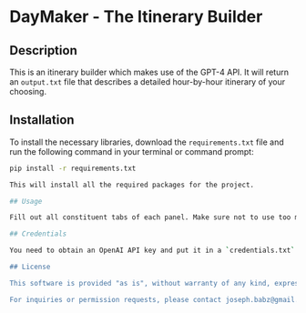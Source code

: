 # DayMaker - The Itinerary Builder

## Description

This is an itinerary builder which makes use of the GPT-4 API. It will return an `output.txt` file that describes a detailed hour-by-hour itinerary of your choosing.

## Installation

To install the necessary libraries, download the `requirements.txt` file and run the following command in your terminal or command prompt:

```bash
pip install -r requirements.txt

This will install all the required packages for the project.

## Usage

Fill out all constituent tabs of each panel. Make sure not to use too many days as this will take a while. The hour planner on the final panel will reflect the amount of time used on a day and overwrite any remaining amount of hour chosen. This system is robust, so no need to worry about spelling, but please do use full names of cities with state.

## Credentials

You need to obtain an OpenAI API key and put it in a `credentials.txt` file in the project's root directory. No quotes are necessary; just the key will do on the first line.

## License

This software is provided "as is", without warranty of any kind, express or implied. No rights are granted for redistribution or commercial use without explicit permission from the author. All other rights reserved.

For inquiries or permission requests, please contact joseph.babz@gmail.com.
